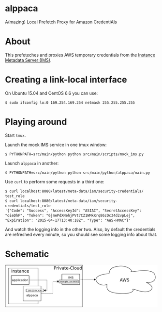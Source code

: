 # alppaca
A(mazing) Local Prefetch Proxy for Amazon CredentiAls

# About

This prefeteches and proxies AWS temporary credentials from the [Instance
Metadata Server
(IMS)](https://github.com/ImmobilienScout24/aws-instance-metadata-server).

# Creating a link-local interface

On Ubuntu 15.04 and CentOS 6.6 you can use:

```
$ sudo ifconfig lo:0 169.254.169.254 netmask 255.255.255.255 
```

# Playing around

Start ``tmux``.

Launch the mock IMS service in one tmux window:

```
$ PYTHONPATH=src/main/python python src/main/scripts/mock_ims.py
```

Launch ``alppaca`` in another:

```
$ PYTHONPATH=src/main/python python src/main/python/alppaca/main.py
```

Use ``curl`` to perform some requests in a third one:

```
$ curl localhost:8080/latest/meta-data/iam/security-credentials/
test_role
$ curl localhost:8080/latest/meta-data/iam/security-credentials/test_role
'{"Code": "Success", "AccessKeyId": "ASIAI", "SecretAccessKey": "oieDhF", "Token": "6jmePdXNehjPVt7CZ1WMkKrqB6zDc34d2vpLej", "Expiration": "2015-04-17T13:40:18Z", "Type": "AWS-HMAC"}'
```

And watch the logging info in the other two. Also, by default the credentials
are refreshed every minute, so you should see some logging info about that.


# Schematic

![schematic](schematic.png "Schematic")
